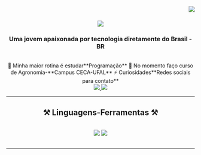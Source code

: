<img align="right" src="https://visitor-badge.laobi.icu/badge?page_id=salesp07.salesp07" />

<h1 align="center">
    <img src="https://readme-typing-svg.herokuapp.com/?font=Righteous&size=35&center=true&vCenter=true&width=500&height=70&duration=4000&lines=Hi+There!+👋;+Meu+nome=é+Wedja+Barbosa!;" />
</h1>

<h3 align="center">Uma jovem apaixonada por tecnologia diretamente do Brasil - BR</h3>
<br/>

<div align="center"> 
 🔭 Minha maior rotina é estudar**Programação**
 🌱 No momento faço curso de Agronomia-**Campus CECA-UFAL**
 ⚡ Curiosidades**Redes sociais para contato**
 </div>
 
 <div align="center"> 
  <a href="mailto:wedjabf@gmail.com">
    <img src="https://img.shields.io/badge/Gmail-333333?style=for-the-badge&logo=gmail&logoColor=red" />
  </a>
  <a href="https://www.linkedin.com/in/wedja-barbosa-60478b143/" target="_blank">
    <img src="https://img.shields.io/badge/LinkedIn-0077B5?style=for-the-badge&logo=linkedin&logoColor=white" target="_blank" />
  </a>
</div>

 <hr/>
 
<h2 align="center">⚒️ Linguagens-Ferramentas ⚒️</h2>
<br/>
<div align="center">
    <img src="https://skillicons.dev/icons?i=vscode,github,git,r" />
    <img src="https://skillicons.dev/icons?i=python" /><br>
</div>

<br/>
<hr/>

<!--
**wedja/wedja** is a ✨ _special_ ✨ repository because its `README.md` (this file) appears on your GitHub profile.
